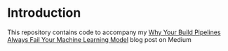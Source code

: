 # Introduction

This repository contains code to accompany my [Why Your Build Pipelines Always Fail Your Machine Learning Model](https://pub.towardsai.net/why-your-build-pipelines-always-fail-your-machine-learning-model-a09484d551f6) blog post on Medium